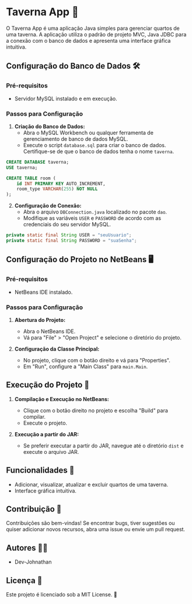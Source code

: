 # Taverna App 🍻

O Taverna App é uma aplicação Java simples para gerenciar quartos de uma taverna. A aplicação utiliza o padrão de projeto MVC, Java JDBC para a conexão com o banco de dados e apresenta uma interface gráfica intuitiva.

## Configuração do Banco de Dados 🛠️

### Pré-requisitos

- Servidor MySQL instalado e em execução.

### Passos para Configuração

1. **Criação do Banco de Dados:**
   - Abra o MySQL Workbench ou qualquer ferramenta de gerenciamento de banco de dados MySQL.
   - Execute o script `database.sql` para criar o banco de dados. Certifique-se de que o banco de dados tenha o nome `taverna`.

```sql
CREATE DATABASE taverna;
USE taverna;

CREATE TABLE room (
    id INT PRIMARY KEY AUTO_INCREMENT,
    room_type VARCHAR(255) NOT NULL
);
```

2. **Configuração de Conexão:**
   - Abra o arquivo `DBConnection.java` localizado no pacote `dao`.
   - Modifique as variáveis `USER` e `PASSWORD` de acordo com as credenciais do seu servidor MySQL.

```java
private static final String USER = "seuUsuario";
private static final String PASSWORD = "suaSenha";
```

## Configuração do Projeto no NetBeans 🖥️

### Pré-requisitos

- NetBeans IDE instalado.

### Passos para Configuração

1. **Abertura do Projeto:**
   - Abra o NetBeans IDE.
   - Vá para "File" > "Open Project" e selecione o diretório do projeto.

2. **Configuração da Classe Principal:**
   - No projeto, clique com o botão direito e vá para "Properties".
   - Em "Run", configure a "Main Class" para `main.Main`.

## Execução do Projeto 🚀

1. **Compilação e Execução no NetBeans:**
   - Clique com o botão direito no projeto e escolha "Build" para compilar.
   - Execute o projeto.

2. **Execução a partir do JAR:**
   - Se preferir executar a partir do JAR, navegue até o diretório `dist` e execute o arquivo JAR.

## Funcionalidades 🎉

- Adicionar, visualizar, atualizar e excluir quartos de uma taverna.
- Interface gráfica intuitiva.

## Contribuição 🤝

Contribuições são bem-vindas! Se encontrar bugs, tiver sugestões ou quiser adicionar novos recursos, abra uma issue ou envie um pull request.

## Autores 👨‍💻

- Dev-Johnathan

## Licença 📜

Este projeto é licenciado sob a MIT License. 📄

